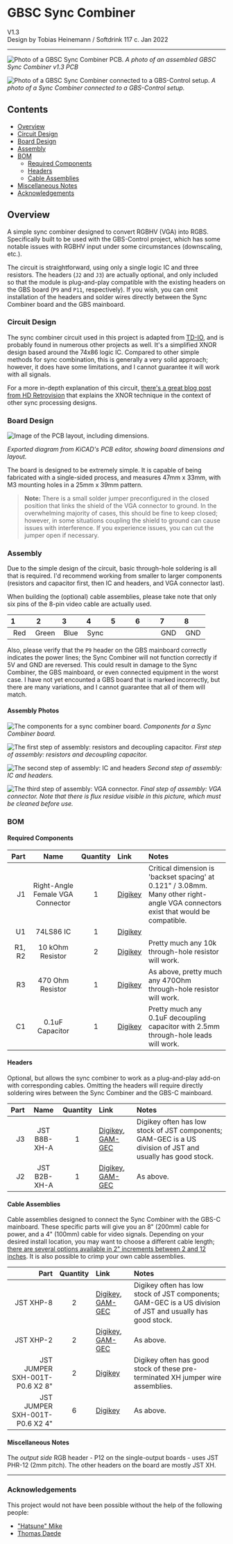 # GBSC Sync Combiner
V1.3  
Design by Tobias Heinemann / Softdrink 117 c. Jan 2022

-----

![Photo of a GBSC Sync Combiner PCB.](./gbsc-sync-combiner-v1-3/photos/complete.jpg)
*A photo of an assembled GBSC Sync Combiner v1.3 PCB*

![Photo of a GBSC Sync Combiner connected to a GBS-Control setup.](./gbsc-sync-combiner-v1-3/photos/installed.jpg)
*A photo of a Sync Combiner connected to a GBS-Control setup.*

## Contents

- [Overview](#Overview)
- [Circuit Design](#Circuit-Design)
- [Board Design](#Board-Design)
- [Assembly](#Assembly)
- [BOM](#BOM)
  - [Required Components](#Required-Components)
  - [Headers](#Headers)
  - [Cable Assemblies](Cable-Assemblies)
- [Miscellaneous Notes](#Miscellaneous-Notes)
- [Acknowledgements](#Acknowledgements)

## Overview

 A simple sync combiner designed to convert RGBHV (VGA) into RGBS. Specifically built to be used with the GBS-Control project, which has some notable issues with RGBHV input under some circumstances (downscaling, etc.).

 The circuit is straightforward, using only a single logic IC and three resistors. The headers (`J2` and `J3`) are actually optional, and only included so that the module is plug-and-play compatible with the existing headers on the GBS board (`P9` and `P11`, respectively). If you wish, you can omit installation of the headers and solder wires directly between the Sync Combiner board and the GBS mainboard.

### Circuit Design

The sync combiner circuit used in this project is adapted from [TD-IO](https://github.com/tdaede/td-io), and is probably found in numerous other projects as well. It's a simplified XNOR design based around the 74x86 logic IC. Compared to other simple methods for sync combination, this is generally a very solid approach; however, it does have some limitations, and I cannot guarantee it will work with all signals.

For a more in-depth explanation of this circuit, [there's a great blog post from HD Retrovision](https://www.hdretrovision.com/blog/2019/10/10/engineering-csync-part-2-falling-short) that explains the XNOR technique in the context of other sync processing designs.

### Board Design

![Image of the PCB layout, including dimensions.](./gbsc-sync-combiner-v1-3/images/gbsc-sync-combiner-v1-3_back.png)

*Exported diagram from KiCAD's PCB editor, showing board dimensions and layout.*

The board is designed to be extremely simple. It is capable of being fabricated with a single-sided process, and measures 47mm x 33mm, with M3 mounting holes in a 25mm x 39mm pattern.

 > **Note:** There is a small solder jumper preconfigured in the closed position that links the shield of the VGA connector to ground. In the overwhelming majority of cases, this should be fine to keep closed; however, in some situations coupling the shield to ground can cause issues with interference. If you experience issues, you can cut the jumper open if necessary.

### Assembly

Due to the simple design of the circuit, basic through-hole soldering is all that is required. I'd recommend working from smaller to larger components (resistors and capacitor first, then IC and headers, and VGA connector last).

When building the (optional) cable assemblies, please take note that only six pins of the 8-pin video cable are actually used.

| 1&nbsp;&nbsp;&nbsp;&nbsp;&nbsp;&nbsp;&nbsp; | 2&nbsp;&nbsp;&nbsp;&nbsp;&nbsp;&nbsp;&nbsp; | 3&nbsp;&nbsp;&nbsp;&nbsp;&nbsp;&nbsp;&nbsp; | 4&nbsp;&nbsp;&nbsp;&nbsp;&nbsp;&nbsp;&nbsp; | 5&nbsp;&nbsp;&nbsp;&nbsp;&nbsp;&nbsp;&nbsp; | 6&nbsp;&nbsp;&nbsp;&nbsp;&nbsp;&nbsp;&nbsp; | 7&nbsp;&nbsp;&nbsp;&nbsp;&nbsp;&nbsp;&nbsp; | 8&nbsp;&nbsp;&nbsp;&nbsp;&nbsp;&nbsp;&nbsp; |
| :-: | :-: | :-: | :-: | :-: | :-: | :-: | :-: |
| Red | Green | Blue | Sync | | | GND | GND |

Also, please verify that the `P9` header on the GBS mainboard correctly indicates the power lines; the Sync Combiner will not function correctly if 5V and GND are reversed. This could result in damage to the Sync Combiner, the GBS mainboard, or even connected equipment in the worst case. I have not yet encounted a GBS board that is marked incorrectly, but there are many variations, and I cannot guarantee that all of them will match.

#### Assembly Photos

![The components for a sync combiner board.](./gbsc-sync-combiner-v1-3/photos/components.jpg)
*Components for a Sync Combiner board.*

![The first step of assembly: resistors and decoupling capacitor.](./gbsc-sync-combiner-v1-3/photos/s1.jpg)
*First step of assembly: resistors and decoupling capacitor.*

![The second step of assembly: IC and headers](./gbsc-sync-combiner-v1-3/photos/s2.jpg)
*Second step of assembly: IC and headers.*

![The third step of assembly: VGA connector.](./gbsc-sync-combiner-v1-3/photos/s3.jpg)
*Final step of assembly: VGA connector. Note that there is flux residue visible in this picture, which must be cleaned before use.*

### BOM

#### Required Components
| Part | Name | Quantity | Link | Notes |
| ---: | :--: | :------: | :----------- | :---- |
| J1 | Right-Angle Female VGA Connector | 1 | [Digikey](https://www.digikey.com/en/products/detail/adam-tech/HD15-SN-25/9832737) | Critical dimension is 'backset spacing' at 0.121" / 3.08mm. Many other right-angle VGA connectors exist that would be compatible.
| U1 | 74LS86 IC | 1 | [Digikey](https://www.digikey.com/en/products/detail/texas-instruments/SN74LS86AN/277315) |
| R1, R2 | 10 kOhm Resistor | 2 | [Digikey](https://www.digikey.com/en/products/detail/vishay-beyschlag-draloric-bc-components/SFR2500001002FR500/595641) | Pretty much any 10k through-hole resistor will work.
| R3 | 470 Ohm Resistor | 1 | [Digikey](https://www.digikey.com/en/products/detail/vishay-beyschlag-draloric-bc-components/SFR2500004700FR500/333902) | As above, pretty much any 470Ohm through-hole resistor will work.
| C1 | 0.1uF Capacitor | 1 | [Digikey](https://www.digikey.com/en/products/detail/vishay-beyschlag-draloric-bc-components/K104K15X7RF5TL2/286538) | Pretty much any 0.1uF decoupling capacitor with 2.5mm through-hole leads will work.

#### Headers
Optional, but allows the sync combiner to work as a plug-and-play add-on with corresponding cables. Omitting the headers will require directly soldering wires between the Sync Combiner and the GBS-C mainboard.

| Part | Name | Quantity | Link | Notes |
| ---: | :--: | :------: | :----------- | :---- |
| J3 | JST B8B-XH-A | 1 | [Digikey](https://www.digikey.com/en/products/detail/jst-sales-america-inc/B8B-XH-A-LF-SN/1651049), [GAM-GEC](https://gam-gec.com/product/b8b-xh-a/) | Digikey often has low stock of JST components; GAM-GEC is a US division of JST and usually has good stock.
| J2 | JST B2B-XH-A | 1 | [Digikey](https://www.digikey.com/en/products/detail/jst-sales-america-inc/B2B-XH-A-LF-SN/1651045), [GAM-GEC](https://gam-gec.com/product/b2b-xh-a/) | As above.

#### Cable Assemblies
Cable assemblies designed to connect the Sync Combiner with the GBS-C mainboard. These specific parts will give you an 8" (200mm) cable for power, and a 4" (100mm) cable for video signals. Depending on your desired install location, you may want to choose a different cable length; [there are several options available in 2" increments between 2 and 12 inches](https://www.digikey.com/en/product-highlight/j/jst/xh-series-connectors). It is also possible to crimp your own cable assemblies.

| Part | Quantity | Link | Notes |
| ---: | :------: | :----------- | :---- |
| JST XHP-8 | 2 | [Digikey](https://www.digikey.com/en/products/detail/jst-sales-america-inc/XHP-8/923773), [GAM-GEC](https://gam-gec.com/product/xhp-8/) | Digikey often has low stock of JST components; GAM-GEC is a US division of JST and usually has good stock.
| JST XHP-2 | 2 | [Digikey](https://www.digikey.com/en/products/detail/jst-sales-america-inc/XHP-2/555485), [GAM-GEC](https://gam-gec.com/product/xhp-2/) | As above.
| JST JUMPER SXH-001T-P0.6 X2 8" | 2 | [Digikey](https://www.digikey.com/en/products/detail/jst-sales-america-inc/ASXHSXH22K203/9961918) | Digikey often has good stock of these pre-terminated XH jumper wire assemblies.
| JST JUMPER SXH-001T-P0.6 X2 4" | 6 | [Digikey](https://www.digikey.com/en/products/detail/jst-sales-america-inc/ASXHSXH22K102/9961917) | As above.

#### Miscellaneous Notes
The *output side* RGB header - P12 on the single-output boards - uses JST PHR-12 (2mm pitch). The other headers on the board are mostly JST XH.

-----

### Acknowledgements

This project would not have been possible without the help of the following people:

- ["Hatsune" Mike](https://github.com/Mikejmoffitt)
- [Thomas Daede](https://github.com/tdaede)
